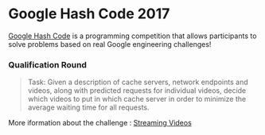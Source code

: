 # Google Hash Code 2017

[Google Hash Code](https://codingcompetitions.withgoogle.com/hashcode) is a programming competition that allows participants to solve problems based on real Google engineering challenges!


###  Qualification Round

> Task: Given a description of cache servers, network endpoints and videos, along with predicted requests for
individual videos, decide which videos to put in which cache server in order to minimize the average
waiting time for all requests.

More iformation about the challenge : [Streaming Videos](https://storage.googleapis.com/coding-competitions.appspot.com/HC/2017/hashcode2017_qualification_task.pdf)
